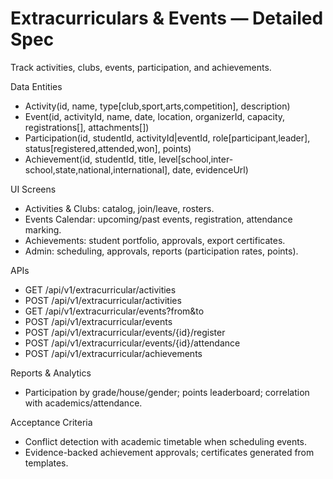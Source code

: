# Extracurriculars & Events — Detailed Spec

Track activities, clubs, events, participation, and achievements.

Data Entities
- Activity(id, name, type[club,sport,arts,competition], description)
- Event(id, activityId, name, date, location, organizerId, capacity, registrations[], attachments[])
- Participation(id, studentId, activityId|eventId, role[participant,leader], status[registered,attended,won], points)
- Achievement(id, studentId, title, level[school,inter-school,state,national,international], date, evidenceUrl)

UI Screens
- Activities & Clubs: catalog, join/leave, rosters.
- Events Calendar: upcoming/past events, registration, attendance marking.
- Achievements: student portfolio, approvals, export certificates.
- Admin: scheduling, approvals, reports (participation rates, points).

APIs
- GET /api/v1/extracurricular/activities
- POST /api/v1/extracurricular/activities
- GET /api/v1/extracurricular/events?from&to
- POST /api/v1/extracurricular/events
- POST /api/v1/extracurricular/events/{id}/register
- POST /api/v1/extracurricular/events/{id}/attendance
- POST /api/v1/extracurricular/achievements

Reports & Analytics
- Participation by grade/house/gender; points leaderboard; correlation with academics/attendance.

Acceptance Criteria
- Conflict detection with academic timetable when scheduling events.
- Evidence-backed achievement approvals; certificates generated from templates.


